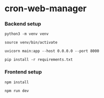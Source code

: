 # cron-web-manager

### Backend setup

`python3 -m venv venv`

`source venv/bin/activate`

`uvicorn main:app --host 0.0.0.0 --port 8000`

`pip install -r requirements.txt`

### Frontend setup

`npm install`

`npm run dev`
